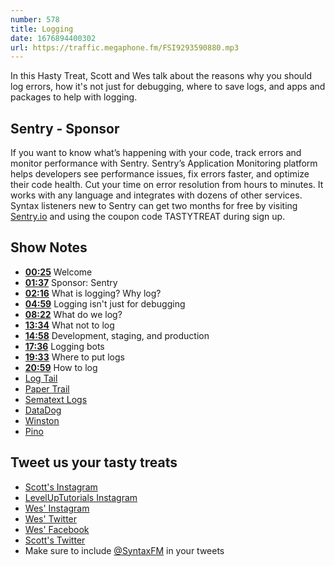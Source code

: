 ```yaml
---
number: 578
title: Logging
date: 1676894400302
url: https://traffic.megaphone.fm/FSI9293590880.mp3
---
```


In this Hasty Treat, Scott and Wes talk about the reasons why you should log errors, how it's not just for debugging, where to save logs, and apps and packages to help with logging.

## Sentry - Sponsor

If you want to know what’s happening with your code, track errors and monitor performance with Sentry. Sentry’s Application Monitoring platform helps developers see performance issues, fix errors faster, and optimize their code health. Cut your time on error resolution from hours to minutes. It works with any language and integrates with dozens of other services. Syntax listeners new to Sentry can get two months for  free by visiting [Sentry.io](https://sentry.io) and using the coupon code TASTYTREAT during sign up.

## Show Notes

* **[00:25](#t=00:25)** Welcome
* **[01:37](#t=01:37)** Sponsor: Sentry
* **[02:16](#t=02:16)** What is logging? Why log?
* **[04:59](#t=04:59)** Logging isn't just for debugging
* **[08:22](#t=08:22)** What do we log?
* **[13:34](#t=13:34)** What not to log
* **[14:58](#t=14:58)** Development, staging, and production
* **[17:36](#t=17:36)** Logging bots
* **[19:33](#t=19:33)** Where to put logs
* **[20:59](#t=20:59)** How to log
* [Log Tail](https://betterstack.com/logtail)
* [Paper Trail](https://www.papertrail.com/)
* [Sematext Logs](https://sematext.com/docs/logs/)
* [DataDog](https://www.datadoghq.com/lpg/)
* [Winston](https://www.npmjs.com/package/winston)
* [Pino](https://getpino.io/)

## Tweet us your tasty treats

* [Scott's Instagram](https://www.instagram.com/stolinski/)
* [LevelUpTutorials Instagram](https://www.instagram.com/LevelUpTutorials/)
* [Wes' Instagram](https://www.instagram.com/wesbos/)
* [Wes' Twitter](https://twitter.com/wesbos)
* [Wes' Facebook](https://www.facebook.com/wesbos.developer)
* [Scott's Twitter](https://twitter.com/stolinski)
* Make sure to include [@SyntaxFM](https://twitter.com/SyntaxFM) in your tweets
